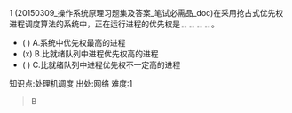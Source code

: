 1
(20150309_操作系统原理习题集及答案_笔试必需品_doc)在采用抢占式优先权进程调度算法的系统中，正在运行进程的优先权是﹎﹎﹎﹎。
- ( ) A.系统中优先权最高的进程
- (x) B.比就绪队列中进程优先权高的进程
- ( ) C.比就绪队列中进程优先权不一定高的进程

知识点:处理机调度
出处:网络
难度:1
> B
